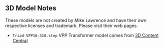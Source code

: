 ## 3D Model Notes
These models are not created by Mike Lawrence and have their own respective licenses and trademark. Please visit their web pages.
* `Triad-VPP16-310.step` VPP Transformer model comes from [3D Content Central](https://www.3dcontentcentral.com/PremiumSSS-Download-Model.aspx?catalogId=9727&id=552211)
